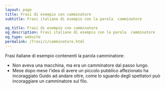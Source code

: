 ```yaml
---
layout: page
title: Frasi di esempio con camminatore 
subtitle: Frasi italiane di esempio con la parola  camminatore

og_title: Frasi di esempio con camminatore 
og_description: Frasi italiane di esempio con la parola  camminatore
og_type: website
permalink: /frasi/c/camminatore.html
---
```


Frasi italiane di esempio contenenti la parola camminatore:


- Non aveva una macchina, ma era un camminatore dal passo lungo.
- Mese dopo mese l'idea di avere un piccolo pubblico affezionato ha incoraggiato Guido ad andare oltre, come lo sguardo degli spettatori può incoraggiare un camminatore sul filo.
